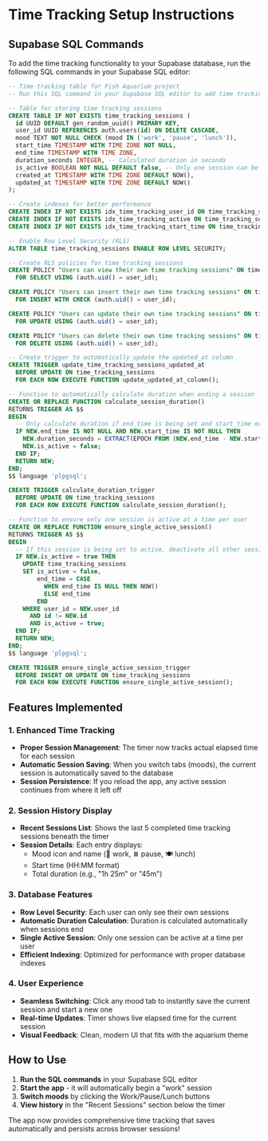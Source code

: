 # Time Tracking Setup Instructions

## Supabase SQL Commands

To add the time tracking functionality to your Supabase database, run the following SQL commands in your Supabase SQL editor:

```sql
-- Time tracking table for Fish Aquarium project
-- Run this SQL command in your Supabase SQL editor to add time tracking functionality

-- Table for storing time tracking sessions
CREATE TABLE IF NOT EXISTS time_tracking_sessions (
  id UUID DEFAULT gen_random_uuid() PRIMARY KEY,
  user_id UUID REFERENCES auth.users(id) ON DELETE CASCADE,
  mood TEXT NOT NULL CHECK (mood IN ('work', 'pause', 'lunch')),
  start_time TIMESTAMP WITH TIME ZONE NOT NULL,
  end_time TIMESTAMP WITH TIME ZONE,
  duration_seconds INTEGER, -- Calculated duration in seconds
  is_active BOOLEAN NOT NULL DEFAULT false, -- Only one session can be active at a time
  created_at TIMESTAMP WITH TIME ZONE DEFAULT NOW(),
  updated_at TIMESTAMP WITH TIME ZONE DEFAULT NOW()
);

-- Create indexes for better performance
CREATE INDEX IF NOT EXISTS idx_time_tracking_user_id ON time_tracking_sessions(user_id);
CREATE INDEX IF NOT EXISTS idx_time_tracking_active ON time_tracking_sessions(is_active);
CREATE INDEX IF NOT EXISTS idx_time_tracking_start_time ON time_tracking_sessions(start_time DESC);

-- Enable Row Level Security (RLS)
ALTER TABLE time_tracking_sessions ENABLE ROW LEVEL SECURITY;

-- Create RLS policies for time_tracking_sessions
CREATE POLICY "Users can view their own time tracking sessions" ON time_tracking_sessions
  FOR SELECT USING (auth.uid() = user_id);

CREATE POLICY "Users can insert their own time tracking sessions" ON time_tracking_sessions
  FOR INSERT WITH CHECK (auth.uid() = user_id);

CREATE POLICY "Users can update their own time tracking sessions" ON time_tracking_sessions
  FOR UPDATE USING (auth.uid() = user_id);

CREATE POLICY "Users can delete their own time tracking sessions" ON time_tracking_sessions
  FOR DELETE USING (auth.uid() = user_id);

-- Create trigger to automatically update the updated_at column
CREATE TRIGGER update_time_tracking_sessions_updated_at 
  BEFORE UPDATE ON time_tracking_sessions 
  FOR EACH ROW EXECUTE FUNCTION update_updated_at_column();

-- Function to automatically calculate duration when ending a session
CREATE OR REPLACE FUNCTION calculate_session_duration()
RETURNS TRIGGER AS $$
BEGIN
  -- Only calculate duration if end_time is being set and start_time exists
  IF NEW.end_time IS NOT NULL AND NEW.start_time IS NOT NULL THEN
    NEW.duration_seconds = EXTRACT(EPOCH FROM (NEW.end_time - NEW.start_time))::INTEGER;
    NEW.is_active = false;
  END IF;
  RETURN NEW;
END;
$$ language 'plpgsql';

CREATE TRIGGER calculate_duration_trigger
  BEFORE UPDATE ON time_tracking_sessions
  FOR EACH ROW EXECUTE FUNCTION calculate_session_duration();

-- Function to ensure only one session is active at a time per user
CREATE OR REPLACE FUNCTION ensure_single_active_session()
RETURNS TRIGGER AS $$
BEGIN
  -- If this session is being set to active, deactivate all other sessions for this user
  IF NEW.is_active = true THEN
    UPDATE time_tracking_sessions 
    SET is_active = false, 
        end_time = CASE 
          WHEN end_time IS NULL THEN NOW() 
          ELSE end_time 
        END
    WHERE user_id = NEW.user_id 
      AND id != NEW.id 
      AND is_active = true;
  END IF;
  RETURN NEW;
END;
$$ language 'plpgsql';

CREATE TRIGGER ensure_single_active_session_trigger
  BEFORE INSERT OR UPDATE ON time_tracking_sessions
  FOR EACH ROW EXECUTE FUNCTION ensure_single_active_session();
```

## Features Implemented

### 1. Enhanced Time Tracking
- **Proper Session Management**: The timer now tracks actual elapsed time for each session
- **Automatic Session Saving**: When you switch tabs (moods), the current session is automatically saved to the database
- **Session Persistence**: If you reload the app, any active session continues from where it left off

### 2. Session History Display
- **Recent Sessions List**: Shows the last 5 completed time tracking sessions beneath the timer
- **Session Details**: Each entry displays:
  - Mood icon and name (💼 work, ⏸️ pause, 🍽️ lunch)
  - Start time (HH:MM format)
  - Total duration (e.g., "1h 25m" or "45m")

### 3. Database Features
- **Row Level Security**: Each user can only see their own sessions
- **Automatic Duration Calculation**: Duration is calculated automatically when sessions end
- **Single Active Session**: Only one session can be active at a time per user
- **Efficient Indexing**: Optimized for performance with proper database indexes

### 4. User Experience
- **Seamless Switching**: Click any mood tab to instantly save the current session and start a new one
- **Real-time Updates**: Timer shows live elapsed time for the current session
- **Visual Feedback**: Clean, modern UI that fits with the aquarium theme

## How to Use

1. **Run the SQL commands** in your Supabase SQL editor
2. **Start the app** - it will automatically begin a "work" session
3. **Switch moods** by clicking the Work/Pause/Lunch buttons
4. **View history** in the "Recent Sessions" section below the timer

The app now provides comprehensive time tracking that saves automatically and persists across browser sessions!
